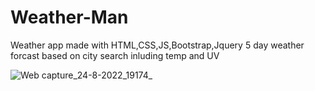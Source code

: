 # Weather-Man
Weather app made with HTML,CSS,JS,Bootstrap,Jquery
5 day weather forcast based on city search inluding temp and UV






![Web capture_24-8-2022_19174_](https://user-images.githubusercontent.com/109175376/186546489-82f22aa4-603f-4c50-b1e3-1f7555d8ec5b.jpeg)
